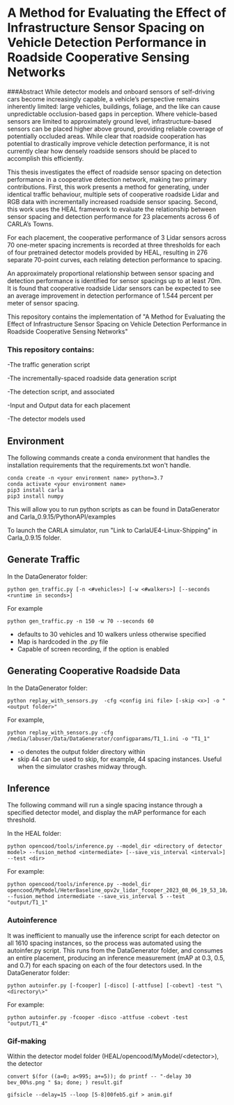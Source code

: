 # A Method for Evaluating the Effect of Infrastructure Sensor Spacing on Vehicle Detection Performance in Roadside Cooperative Sensing Networks

###Abstract
While detector models and onboard sensors of self-driving cars become increasingly capable, a
vehicle’s perspective remains inherently limited: large vehicles, buildings, foliage, and the like can
cause unpredictable occlusion-based gaps in perception. Where vehicle-based sensors are limited
to approximately ground level, infrastructure-based sensors can be placed higher above ground,
providing reliable coverage of potentially occluded areas. While clear that roadside cooperation
has potential to drastically improve vehicle detection performance, it is not currently clear how
densely roadside sensors should be placed to accomplish this efficiently.

This thesis investigates the effect of roadside sensor spacing on detection performance in a
cooperative detection network, making two primary contributions. First, this work presents a
method for generating, under identical traffic behaviour, multiple sets of cooperative roadside
Lidar and RGB data with incrementally increased roadside sensor spacing. Second, this work uses
the HEAL framework to evaluate the relationship between sensor spacing and detection
performance for 23 placements across 6 of CARLA’s Towns.

For each placement, the cooperative performance of 3 Lidar sensors across 70 one-meter
spacing increments is recorded at three thresholds for each of four pretrained detector models
provided by HEAL, resulting in 276 separate 70-point curves, each relating detection performance
to spacing.

An approximately proportional relationship between sensor spacing and detection
performance is identified for sensor spacings up to at least 70m. It is found that cooperative
roadside Lidar sensors can be expected to see an average improvement in detection performance
of 1.544 percent per meter of sensor spacing.

This repository contains the implementation of "A Method for Evaluating the Effect of Infrastructure Sensor Spacing
on Vehicle Detection Performance in Roadside Cooperative Sensing Networks"

### This repository contains:

-The traffic generation script

-The incrementally-spaced roadside data generation script

-The detection script, and associated 

-Input and Output data for each placement

-The detector models used



## Environment
The following commands create a conda environment that handles the installation requirements that the requirements.txt won't handle.
```
conda create -n <your environment name> python=3.7
conda activate <your environment name>
pip3 install carla
pip3 install numpy
```
This will allow you to run python scripts as can be found in DataGenerator and Carla_0.9.15/PythonAPI/examples

To launch the CARLA simulator, run "Link to CarlaUE4-Linux-Shipping" in Carla_0.9.15 folder.

## Generate Traffic

In the DataGenerator folder:
```
python gen_traffic.py [-n <#vehicles>] [-w <#walkers>] [--seconds <runtime in seconds>]
```
For example
```
python gen_traffic.py -n 150 -w 70 --seconds 60
```
- defaults to 30 vehicles and 10 walkers unless otherwise specified
- Map is hardcoded in the .py file
- Capable of screen recording, if the option is enabled

## Generating Cooperative Roadside Data
In the DataGenerator folder:
```
python replay_with_sensors.py  -cfg <config ini file> [-skip <x>] -o "<output folder>"
```
For example, 
```
python replay_with_sensors.py -cfg /media/labuser/Data/DataGenerator/configparams/T1_1.ini -o "T1_1"
``` 
- -o denotes the output folder directory within       
- skip 44 can be used to skip, for example, 44 spacing instances. Useful when the simulator crashes midway through.
        
## Inference
The following command will run a single spacing instance through a specified detector model, and display the mAP performance for each threshold.

In the HEAL folder: 
```
python opencood/tools/inference.py --model_dir <directory of detector model> --fusion_method <intermediate> [--save_vis_interval <interval>] --test <dir>
``` 
For example:
```
python opencood/tools/inference.py --model_dir opencood/MyModel/HeterBaseline_opv2v_lidar_fcooper_2023_08_06_19_53_10/ --fusion_method intermediate --save_vis_interval 5 --test "output/T1_1"
```
### Autoinference
It was inefficient to manually use the inference script for each detector on all 1610 spacing instances, so the process was automated using the autoinfer.py script.
This runs from the DataGenerator folder, and consumes an entire placement, producing an inference measurement (mAP at 0.3, 0.5, and 0.7) for each spacing on each of the four detectors used.
In the DataGenerator folder:
```
python autoinfer.py [-fcooper] [-disco] [-attfuse] [-cobevt] -test "\<directory\>"
```
For example:
```
python autoinfer.py -fcooper -disco -attfuse -cobevt -test "output/T1_4"
```
        
### Gif-making
Within the detector model folder (HEAL/opencood/MyModel/\<detector\>), the detector
```
convert $(for ((a=0; a<995; a+=5)); do printf -- "-delay 30 bev_00%s.png " $a; done; ) result.gif

gifsicle --delay=15 --loop [5-8]00feb5.gif > anim.gif
```
